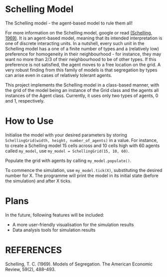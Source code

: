 # Schelling Model

The Schelling model - the agent-based model to rule them all!

For more information on the Schelling model, google or read [(Schelling, 1969)](http://www.jstor.org/stable/1823701). It is an agent-based model, meaning that its intended interpretation is one of discrete interacting units. In a nutshell, every such unit in the Schelling model has a one of a finite number of types and a (relatively low) preference for homogeneity in their neighbourhood - for instance, they may want no more than 2/3 of their neighbourhood to be of other types. If this preference is not satisfied, the agent moves to a free location on the grid. A very robust finding from this family of models is that segregation by types can arise even in cases of relatively tolerant agents.

This project implements the Schelling model in a class-based manner, with the grid of the model being an instance of the Grid class and the agents all instances of the Agent class. Currently, it uses only two types of agents, 0 and 1, respectively.

# How to Use
Initialise the model with your desired parameters by storing `SchellingGrid(width, height, number_of_agents)` in a value. For instance, to create a Schelling model 15 cells across and 10 cells high with 60 agents called `my_model`, use `my_model = SchellingGrid(15, 10, 60)`. 

Populate the grid with agents by calling `my_model.populate()`.

To commence the simulation, use `my_model.tick(X)`, substituting the desired number for X. The programme will print the model in its initial state (before the simulation) and after X ticks.

# Plans
In the future, following features will be included:
* A more user-friendly visualisation for the simulation results
* Data analysis tools for simulation results

# REFERENCES

Schelling, T. C. (1969). Models of Segregation. The American Economic Review, 59(2), 488–493.